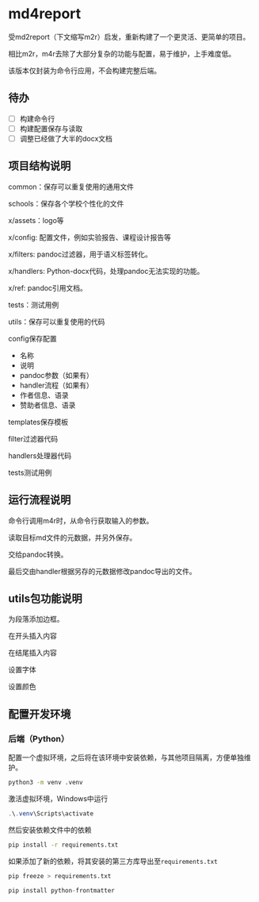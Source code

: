 # md4report

受md2report（下文缩写m2r）启发，重新构建了一个更灵活、更简单的项目。

相比m2r，m4r去除了大部分复杂的功能与配置，易于维护，上手难度低。

该版本仅封装为命令行应用，不会构建完整后端。

## 待办

- [ ] 构建命令行
- [ ] 构建配置保存与读取
- [ ] 调整已经做了大半的docx文档

## 项目结构说明


common：保存可以重复使用的通用文件

schools：保存各个学校个性化的文件

x/assets：logo等

x/config: 配置文件，例如实验报告、课程设计报告等

x/filters: pandoc过滤器，用于语义标签转化。

x/handlers: Python-docx代码，处理pandoc无法实现的功能。

x/ref: pandoc引用文档。

tests：测试用例

utils：保存可以重复使用的代码


config保存配置

- 名称
- 说明
- pandoc参数（如果有）
- handler流程（如果有）
- 作者信息、语录
- 赞助者信息、语录


templates保存模板

filter过滤器代码

handlers处理器代码



tests测试用例

## 运行流程说明

命令行调用m4r时，从命令行获取输入的参数。

读取目标md文件的元数据，并另外保存。

交给pandoc转换。

最后交由handler根据另存的元数据修改pandoc导出的文件。

## utils包功能说明

为段落添加边框。

在开头插入内容

在结尾插入内容

设置字体

设置颜色

## 配置开发环境

### 后端（Python）

配置一个虚拟环境，之后将在该环境中安装依赖，与其他项目隔离，方便单独维护。

```bash
python3 -m venv .venv
```
激活虚拟环境，Windows中运行

```powershell
.\.venv\Scripts\activate
```

然后安装依赖文件中的依赖

```bash
pip install -r requirements.txt
```

如果添加了新的依赖，将其安装的第三方库导出至`requirements.txt`

```bash
pip freeze > requirements.txt
```


```python
pip install python-frontmatter
```

